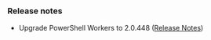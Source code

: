 ### Release notes
<!-- Please add your release notes in the following format:
- My change description (#PR)
 -->

- Upgrade PowerShell Workers to 2.0.448 ([Release Notes](https://github.com/Azure/azure-functions-powershell-worker/releases/tag/v3.0.448))
